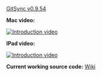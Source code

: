 [GitSync v0.9.54](https://github.com/eonist/GitSync/releases/tag/0.9.54) 


**Mac video:** 
 
[![Introduction video](https://i.vimeocdn.com/video/538879286_590x332.jpg)](https://vimeo.com/gitsync/intro)


**IPad video:**
  
[![Introduction video](https://i.vimeocdn.com/video/539019703_590x332.jpg)](https://vimeo.com/gitsync/ipad)


**Current working source code:**
[Wiki](https://github.com/eonist/GitSync/)
